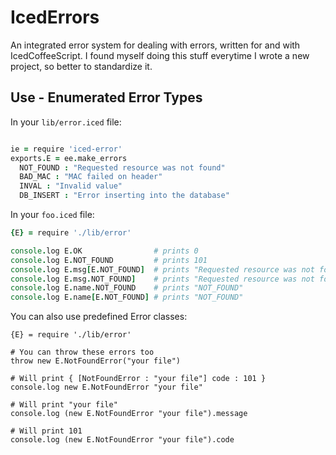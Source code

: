 
# IcedErrors

An integrated error system for dealing with errors, written for
and with IcedCoffeeScript.  I found myself doing this stuff everytime
I wrote a new project, so better to standardize it.

## Use - Enumerated Error Types

In your `lib/error.iced` file:

```coffeescript

ie = require 'iced-error'
exports.E = ee.make_errors
  NOT_FOUND : "Requested resource was not found"
  BAD_MAC : "MAC failed on header"
  INVAL : "Invalid value"
  DB_INSERT : "Error inserting into the database"  
```

In your `foo.iced` file:

```coffeescript
{E} = require './lib/error'

console.log E.OK                # prints 0
console.log E.NOT_FOUND         # prints 101
console.log E.msg[E.NOT_FOUND]  # prints "Requested resource was not found"
console.log E.msg.NOT_FOUND]    # prints "Requested resource was not found"
console.log E.name.NOT_FOUND    # prints "NOT_FOUND"
console.log E.name[E.NOT_FOUND] # prints "NOT_FOUND"
```

You can also use predefined Error classes:
```coffescript
{E} = require './lib/error'

# You can throw these errors too
throw new E.NotFoundError("your file") 

# Will print { [NotFoundError : "your file"] code : 101 }
console.log new E.NotFoundError "your file"

# Will print "your file"
console.log (new E.NotFoundError "your file").message

# Will print 101
console.log (new E.NotFoundError "your file").code
```
